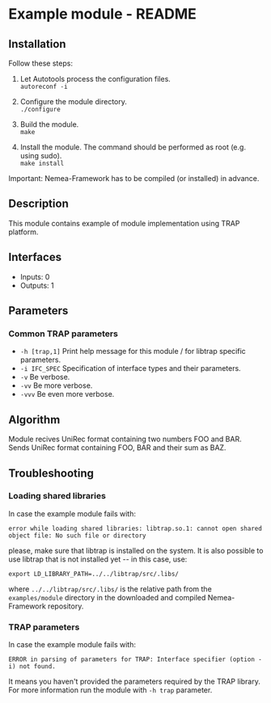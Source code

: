 # Example module - README

## Installation
Follow these steps:

1) Let Autotools process the configuration files.\
    `autoreconf -i`

2) Configure the module directory.\
    `./configure`

3) Build the module.\
    `make`

4) Install the module. The command should be performed as root (e.g. using sudo).\
    `make install`

Important: Nemea-Framework has to be compiled (or installed) in advance.

## Description
This module contains example of module implementation using TRAP platform.

## Interfaces
- Inputs: 0
- Outputs: 1

## Parameters
### Common TRAP parameters
- `-h [trap,1]`      Print help message for this module / for libtrap specific parameters.
- `-i IFC_SPEC`      Specification of interface types and their parameters.
- `-v`               Be verbose.
- `-vv`              Be more verbose.
- `-vvv`             Be even more verbose.

## Algorithm
Module recives UniRec format containing two numbers FOO and BAR. Sends UniRec format containing FOO, BAR and their sum as BAZ.

## Troubleshooting
### Loading shared libraries
In case the example module fails with:
```
error while loading shared libraries: libtrap.so.1: cannot open shared object file: No such file or directory
```
please, make sure that libtrap is installed on the system.
It is also possible to use libtrap that is not installed yet -- in this case, use:
```
export LD_LIBRARY_PATH=../../libtrap/src/.libs/
```
where `../../libtrap/src/.libs/` is the relative path from the `examples/module` directory in the downloaded and compiled Nemea-Framework repository.

### TRAP parameters
In case the example module fails with:
```
ERROR in parsing of parameters for TRAP: Interface specifier (option -i) not found.
```
It means you haven't provided the parameters required by the TRAP library. For more information run the module with `-h trap` parameter.